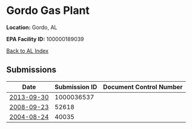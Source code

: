 # Gordo Gas Plant

**Location:** Gordo, AL

**EPA Facility ID:** 100000189039

[Back to AL Index](../../index.md)

## Submissions

| Date | Submission ID | Document Control Number |
|------|--------------|-------------------------|
| [2013-09-30](submissions/1000036537.md) | 1000036537 |  |
| [2008-09-23](submissions/52618.md) | 52618 |  |
| [2004-08-24](submissions/40035.md) | 40035 |  |
